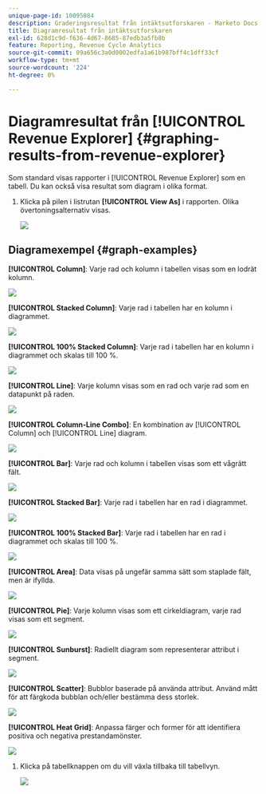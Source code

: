 ```yaml
---
unique-page-id: 10095084
description: Graderingsresultat från intäktsutforskaren - Marketo Docs - produktdokumentation
title: Diagramresultat från intäktsutforskaren
exl-id: 628d1c9d-f636-4d67-8685-87edb3a5fb8b
feature: Reporting, Revenue Cycle Analytics
source-git-commit: 09a656c3a0d0002edfa1a61b987bff4c1dff33cf
workflow-type: tm+mt
source-wordcount: '224'
ht-degree: 0%

---
```


# Diagramresultat från [!UICONTROL Revenue Explorer] {#graphing-results-from-revenue-explorer}

Som standard visas rapporter i [!UICONTROL Revenue Explorer] som en tabell. Du kan också visa resultat som diagram i olika format.

1. Klicka på pilen i listrutan **[!UICONTROL View As]** i rapporten. Olika övertoningsalternativ visas.

   ![](assets/one-1.png)

## Diagramexempel {#graph-examples}

**[!UICONTROL Column]**: Varje rad och kolumn i tabellen visas som en lodrät kolumn.

![](assets/column.png)

**[!UICONTROL Stacked Column]**: Varje rad i tabellen har en kolumn i diagrammet.

![](assets/stacked-column.png)

**[!UICONTROL 100% Stacked Column]**: Varje rad i tabellen har en kolumn i diagrammet och skalas till 100 %.

![](assets/100-stacked-column.png)

**[!UICONTROL Line]**: Varje kolumn visas som en rad och varje rad som en datapunkt på raden.

![](assets/line.png)

**[!UICONTROL Column-Line Combo]**: En kombination av [!UICONTROL Column] och [!UICONTROL Line] diagram.

![](assets/column-line-combo.png)

**[!UICONTROL Bar]**: Varje rad och kolumn i tabellen visas som ett vågrätt fält.

![](assets/bar.png)

**[!UICONTROL Stacked Bar]**: Varje rad i tabellen har en rad i diagrammet.

![](assets/stacked-bar.png)

**[!UICONTROL 100% Stacked Bar]**: Varje rad i tabellen har en rad i diagrammet och skalas till 100 %.

![](assets/100-stacked-bar.png)

**[!UICONTROL Area]**: Data visas på ungefär samma sätt som staplade fält, men är ifyllda.

![](assets/area.png)

**[!UICONTROL Pie]**: Varje kolumn visas som ett cirkeldiagram, varje rad visas som ett segment.

![](assets/pie.png)

**[!UICONTROL Sunburst]**: Radiellt diagram som representerar attribut i segment.

![](assets/sunburst.png)

**[!UICONTROL Scatter]**: Bubblor baserade på använda attribut. Använd mått för att färgkoda bubblan och/eller bestämma dess storlek.

![](assets/scatter.png)

**[!UICONTROL Heat Grid]**: Anpassa färger och former för att identifiera positiva och negativa prestandamönster.

![](assets/heat-grid.png)

1. Klicka på tabellknappen om du vill växla tillbaka till tabellvyn.

   ![](assets/two-1.png)
